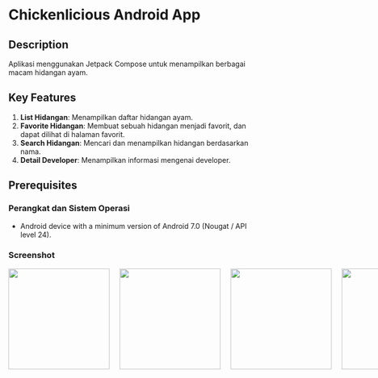 # Chickenlicious Android App

## Description

Aplikasi menggunakan Jetpack Compose untuk menampilkan berbagai macam hidangan ayam.

## Key Features

1. **List Hidangan**: Menampilkan daftar hidangan ayam.
2. **Favorite Hidangan**: Membuat sebuah hidangan menjadi favorit, dan dapat dilihat di halaman favorit.
3. **Search Hidangan**: Mencari dan menampilkan hidangan berdasarkan nama.
5. **Detail Developer**: Menampilkan informasi mengenai developer.

## Prerequisites

### Perangkat dan Sistem Operasi
- Android device with a minimum version of Android 7.0 (Nougat / API level 24). 

### Screenshot

<div style="display: flex; justify-content: space-between;">
  <img src="https://media.discordapp.net/attachments/1120681266002526302/1120698026424537188/Main.png?width=323&height=701" width="200" style="margin-right: 20px;"/>
  <img src="https://media.discordapp.net/attachments/1120681266002526302/1120698026953023570/Search.png?width=323&height=701" width="200" style="margin-right: 20px;"/>
  <img src="https://media.discordapp.net/attachments/1120681266002526302/1120698025904455701/Favorite.png?width=323&height=701" width="200" style="margin-right: 20px;"/>
  <img src="https://media.discordapp.net/attachments/1120681266002526302/1120698025413709895/About.png?width=323&height=701" width="200" style="margin-right: 20px;"/>
</div>




